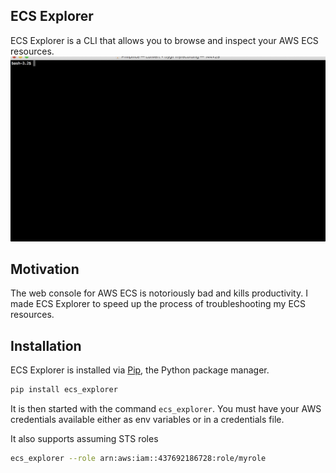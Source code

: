 ## ECS Explorer

ECS Explorer is a CLI that allows you to browse and inspect your AWS ECS resources.
![alt text](https://raw.githubusercontent.com/firemanphil/ecs_explorer/master/tty.gif)

## Motivation

The web console for AWS ECS is notoriously bad and kills productivity. I made ECS Explorer to speed up the process of troubleshooting my ECS resources.

## Installation

ECS Explorer is installed via [Pip](http://pip.readthedocs.io), the Python package manager.
```sh
pip install ecs_explorer
```
It is then started with the command ```ecs_explorer```. You must have your AWS credentials available either as env variables or in a credentials file.

It also supports assuming STS roles
```sh
ecs_explorer --role arn:aws:iam::437692186728:role/myrole
```
